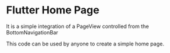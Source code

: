 # Flutter Home Page
It is a simple integration of a PageView controlled from the BottomNavigationBar

This code can be used by anyone to create a simple home page.
